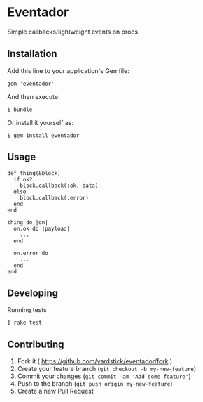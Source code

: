 # Eventador

Simple callbacks/lightweight events on procs.

## Installation

Add this line to your application's Gemfile:

    gem 'eventador'

And then execute:

    $ bundle

Or install it yourself as:

    $ gem install eventador

## Usage

    def thing(&block)
      if ok?
        block.callback(:ok, data)
      else
        block.callback(:error)
      end
    end

    thing do |on|
      on.ok do |payload|
        ...
      end

      on.error do
        ...
      end
    end

## Developing

Running tests
```
$ rake test
```

## Contributing

1. Fork it ( https://github.com/yardstick/eventador/fork )
2. Create your feature branch (`git checkout -b my-new-feature`)
3. Commit your changes (`git commit -am 'Add some feature'`)
4. Push to the branch (`git push origin my-new-feature`)
5. Create a new Pull Request
